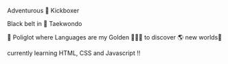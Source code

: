 Adventurous  🥊 Kickboxer 

Black belt in 🥋 Taekwondo 

🧠 Poliglot where Languages are my Golden 🔑🔑🔑 to discover 🌎 new worlds🧠

currently learning HTML, CSS and Javascript !!

<!--- 
Azhar-Bondi/Azhar-Bondi is a ✨ special ✨ repository because its `README.md` (this file) appears on your GitHub profile.
You can click the Preview link to take a look at your changes.
--->

  
